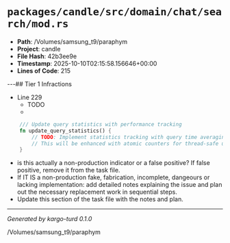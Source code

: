 # `packages/candle/src/domain/chat/search/mod.rs`

- **Path**: /Volumes/samsung_t9/paraphym
- **Project**: candle
- **File Hash**: 42b3ee9e  
- **Timestamp**: 2025-10-10T02:15:58.156646+00:00  
- **Lines of Code**: 215

---## Tier 1 Infractions 


- Line 229
  - TODO
  - 

```rust
    /// Update query statistics with performance tracking
    fn update_query_statistics() {
        // TODO: Implement statistics tracking with query time averaging
        // This will be enhanced with atomic counters for thread-safe updates
    }
```

- is this actually a non-production indicator or a false positive? If false positive, remove it from the task file.
- If IT IS a non-production fake, fabrication, incomplete, dangeours or lacking implementation: add detailed notes explaining the issue and plan out the necessary replacement work in sequential steps. 
- Update this section of the task file with the notes and plan.

---

*Generated by kargo-turd 0.1.0*

/Volumes/samsung_t9/paraphym